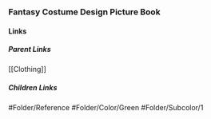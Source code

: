 ### Fantasy Costume Design Picture Book
#### Links
##### Parent Links
[[Clothing]]
##### Children Links
#Folder/Reference
#Folder/Color/Green
#Folder/Subcolor/1
